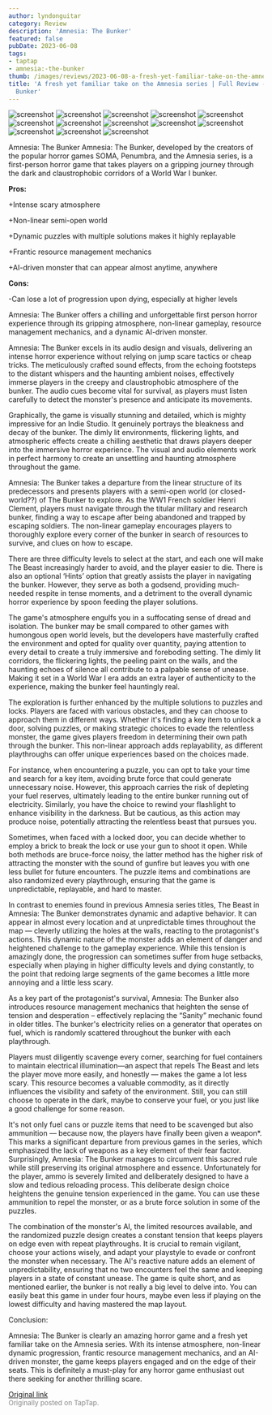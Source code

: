 ```yaml
---
author: lyndonguitar
category: Review
description: 'Amnesia: The Bunker'
featured: false
pubDate: 2023-06-08
tags:
- taptap
- amnesia:-the-bunker
thumb: /images/reviews/2023-06-08-a-fresh-yet-familiar-take-on-the-amnesia-series--full-review---amnesia-the-bunker-0.avif
title: 'A fresh yet familiar take on the Amnesia series | Full Review - Amnesia: The
  Bunker'
---
```


<div class="gallery">
  <img src="/images/reviews/2023-06-08-a-fresh-yet-familiar-take-on-the-amnesia-series--full-review---amnesia-the-bunker-0.avif" alt="screenshot" />
  <img src="/images/reviews/2023-06-08-a-fresh-yet-familiar-take-on-the-amnesia-series--full-review---amnesia-the-bunker-1.avif" alt="screenshot" />
  <img src="/images/reviews/2023-06-08-a-fresh-yet-familiar-take-on-the-amnesia-series--full-review---amnesia-the-bunker-2.avif" alt="screenshot" />
  <img src="/images/reviews/2023-06-08-a-fresh-yet-familiar-take-on-the-amnesia-series--full-review---amnesia-the-bunker-3.avif" alt="screenshot" />
  <img src="/images/reviews/2023-06-08-a-fresh-yet-familiar-take-on-the-amnesia-series--full-review---amnesia-the-bunker-4.avif" alt="screenshot" />
  <img src="/images/reviews/2023-06-08-a-fresh-yet-familiar-take-on-the-amnesia-series--full-review---amnesia-the-bunker-5.avif" alt="screenshot" />
  <img src="/images/reviews/2023-06-08-a-fresh-yet-familiar-take-on-the-amnesia-series--full-review---amnesia-the-bunker-6.avif" alt="screenshot" />
  <img src="/images/reviews/2023-06-08-a-fresh-yet-familiar-take-on-the-amnesia-series--full-review---amnesia-the-bunker-7.avif" alt="screenshot" />
  <img src="/images/reviews/2023-06-08-a-fresh-yet-familiar-take-on-the-amnesia-series--full-review---amnesia-the-bunker-8.avif" alt="screenshot" />
  <img src="/images/reviews/2023-06-08-a-fresh-yet-familiar-take-on-the-amnesia-series--full-review---amnesia-the-bunker-9.avif" alt="screenshot" />
  <img src="/images/reviews/2023-06-08-a-fresh-yet-familiar-take-on-the-amnesia-series--full-review---amnesia-the-bunker-10.avif" alt="screenshot" />
  <img src="/images/reviews/2023-06-08-a-fresh-yet-familiar-take-on-the-amnesia-series--full-review---amnesia-the-bunker-11.avif" alt="screenshot" />
  <img src="/images/reviews/2023-06-08-a-fresh-yet-familiar-take-on-the-amnesia-series--full-review---amnesia-the-bunker-12.avif" alt="screenshot" />
</div>

Amnesia: The Bunker
Amnesia: The Bunker, developed by the creators of the popular horror games SOMA, Penumbra, and the Amnesia series, is a first-person horror game that takes players on a gripping journey through the dark and claustrophobic corridors of a World War I bunker.


**Pros:**


+Intense scary atmosphere

+Non-linear semi-open world

+Dynamic puzzles with multiple solutions makes it highly replayable

+Frantic resource management mechanics

+AI-driven monster that can appear almost anytime, anywhere


**Cons:**


-Can lose a lot of progression upon dying, especially at higher levels

Amnesia: The Bunker offers a chilling and unforgettable first person horror experience through its gripping atmosphere, non-linear gameplay, resource management mechanics, and a dynamic AI-driven monster.

Amnesia: The Bunker excels in its audio design and visuals, delivering an intense horror experience without relying on jump scare tactics or cheap tricks. The meticulously crafted sound effects, from the echoing footsteps to the distant whispers and the haunting ambient noises, effectively immerse players in the creepy and claustrophobic atmosphere of the bunker. The audio cues become vital for survival, as players must listen carefully to detect the monster's presence and anticipate its movements.

Graphically, the game is visually stunning and detailed, which is mighty impressive for an Indie Studio. It genuinely portrays the bleakness and decay of the bunker. The dimly lit environments, flickering lights, and atmospheric effects create a chilling aesthetic that draws players deeper into the immersive horror experience. The visual and audio elements work in perfect harmony to create an unsettling and haunting atmosphere throughout the game.

Amnesia: The Bunker takes a departure from the linear structure of its predecessors and presents players with a semi-open world (or closed-world??) of The Bunker to explore. As the WW1 French soldier Henri Clement, players must navigate through the titular military and research bunker, finding a way to escape after being abandoned and trapped by escaping soldiers. The non-linear gameplay encourages players to thoroughly explore every corner of the bunker in search of resources to survive, and clues on how to escape.

There are three difficulty levels to select at the start, and each one will make The Beast increasingly harder to avoid, and the player easier to die. There is also an optional ‘Hints’ option that greatly assists the player in navigating the bunker. However, they serve as both a godsend, providing much-needed respite in tense moments, and a detriment to the overall dynamic horror experience by spoon feeding the player solutions.

The game's atmosphere engulfs you in a suffocating sense of dread and isolation. The bunker may be small compared to other games with humongous open world levels, but the developers have masterfully crafted the environment and opted for quality over quantity, paying attention to every detail to create a truly immersive and foreboding setting. The dimly lit corridors, the flickering lights, the peeling paint on the walls, and the haunting echoes of silence all contribute to a palpable sense of unease. Making it set in a World War I era adds an extra layer of authenticity to the experience, making the bunker feel hauntingly real.

The exploration is further enhanced by the multiple solutions to puzzles and locks. Players are faced with various obstacles, and they can choose to approach them in different ways. Whether it's finding a key item to unlock a door, solving puzzles, or making strategic choices to evade the relentless monster, the game gives players freedom in determining their own path through the bunker. This non-linear approach adds replayability, as different playthroughs can offer unique experiences based on the choices made.

For instance, when encountering a puzzle, you can opt to take your time and search for a key item, avoiding brute force that could generate unnecessary noise. However, this approach carries the risk of depleting your fuel reserves, ultimately leading to the entire bunker running out of electricity. Similarly, you have the choice to rewind your flashlight to enhance visibility in the darkness. But be cautious, as this action may produce noise, potentially attracting the relentless beast that pursues you.

Sometimes, when faced with a locked door, you can decide whether to employ a brick to break the lock or use your gun to shoot it open. While both methods are bruce-force noisy, the latter method has the higher risk of attracting the monster with the sound of gunfire but leaves you with one less bullet for future encounters. The puzzle items and combinations are also randomized every playthrough, ensuring that the game is unpredictable, replayable, and hard to master.

In contrast to enemies found in previous Amnesia series titles, The Beast in Amnesia: The Bunker demonstrates dynamic and adaptive behavior. It can appear in almost every location and at unpredictable times throughout the map — cleverly utilizing the holes at the walls, reacting to the protagonist's actions. This dynamic nature of the monster adds an element of danger and heightened challenge to the gameplay experience. While this tension is amazingly done, the progression can sometimes suffer from huge setbacks, especially when playing in higher difficulty levels and dying constantly, to the point that redoing large segments of the game becomes a little more annoying and a little less scary.

As a key part of the protagonist's survival, Amnesia: The Bunker also introduces resource management mechanics that heighten the sense of tension and desperation – effectively replacing the “Sanity” mechanic found in older titles. The bunker's electricity relies on a generator that operates on fuel, which is randomly scattered throughout the bunker with each playthrough.

Players must diligently scavenge every corner, searching for fuel containers to maintain electrical illumination—an aspect that repels The Beast and lets the player move more easily, and honestly — makes the game a lot less scary. This resource becomes a valuable commodity, as it directly influences the visibility and safety of the environment. Still, you can still choose to operate in the dark, maybe to conserve your fuel, or you just like a good challenge for some reason.

It's not only fuel cans or puzzle items that need to be scavenged but also ammunition — because now, the players have finally been given a weapon*. This marks a significant departure from previous games in the series, which emphasized the lack of weapons as a key element of their fear factor. Surprisingly, Amnesia: The Bunker manages to circumvent this sacred rule while still preserving its original atmosphere and essence. Unfortunately for the player, ammo is severely limited and deliberately designed to have a slow and tedious reloading process. This deliberate design choice heightens the genuine tension experienced in the game. You can use these ammunition to repel the monster, or as a brute force solution in some of the puzzles.

The combination of the monster's AI, the limited resources available, and the randomized puzzle design creates a constant tension that keeps players on edge even with repeat playthroughs. It is crucial to remain vigilant, choose your actions wisely, and adapt your playstyle to evade or confront the monster when necessary. The AI's reactive nature adds an element of unpredictability, ensuring that no two encounters feel the same and keeping players in a state of constant unease. The game is quite short, and as mentioned earlier, the bunker is not really a big level to delve into. You can easily beat this game in under four hours, maybe even less if playing on the lowest difficulty and having mastered the map layout.

Conclusion:

Amnesia: The Bunker is clearly an amazing horror game and a fresh yet familiar take on the Amnesia series. With its intense atmosphere, non-linear dynamic progression, frantic resource management mechanics, and an AI-driven monster, the game keeps players engaged and on the edge of their seats. This is definitely a must-play for any horror game enthusiast out there seeking for another thrilling scare.

[Original link](https://www.taptap.io/post/5785281)<br><span style="font-size: 0.95em; color: #888;">Originally posted on TapTap.</span>